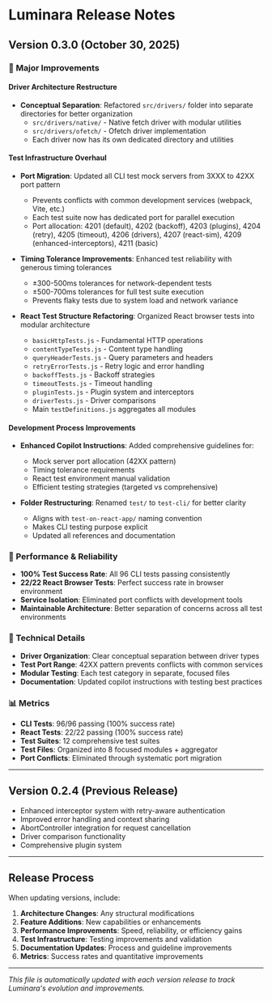 # Luminara Release Notes

## Version 0.3.0 (October 30, 2025)

### 🚀 Major Improvements

#### Driver Architecture Restructure
- **Conceptual Separation**: Refactored `src/drivers/` folder into separate directories for better organization
  - `src/drivers/native/` - Native fetch driver with modular utilities
  - `src/drivers/ofetch/` - Ofetch driver implementation
  - Each driver now has its own dedicated directory and utilities

#### Test Infrastructure Overhaul
- **Port Migration**: Updated all CLI test mock servers from 3XXX to 42XX port pattern
  - Prevents conflicts with common development services (webpack, Vite, etc.)
  - Each test suite now has dedicated port for parallel execution
  - Port allocation: 4201 (default), 4202 (backoff), 4203 (plugins), 4204 (retry), 4205 (timeout), 4206 (drivers), 4207 (react-sim), 4209 (enhanced-interceptors), 4211 (basic)

- **Timing Tolerance Improvements**: Enhanced test reliability with generous timing tolerances
  - ±300-500ms tolerances for network-dependent tests
  - ±500-700ms tolerances for full test suite execution
  - Prevents flaky tests due to system load and network variance

- **React Test Structure Refactoring**: Organized React browser tests into modular architecture
  - `basicHttpTests.js` - Fundamental HTTP operations
  - `contentTypeTests.js` - Content type handling
  - `queryHeaderTests.js` - Query parameters and headers
  - `retryErrorTests.js` - Retry logic and error handling
  - `backoffTests.js` - Backoff strategies
  - `timeoutTests.js` - Timeout handling
  - `pluginTests.js` - Plugin system and interceptors
  - `driverTests.js` - Driver comparisons
  - Main `testDefinitions.js` aggregates all modules

#### Development Process Improvements
- **Enhanced Copilot Instructions**: Added comprehensive guidelines for:
  - Mock server port allocation (42XX pattern)
  - Timing tolerance requirements
  - React test environment manual validation
  - Efficient testing strategies (targeted vs comprehensive)

- **Folder Restructuring**: Renamed `test/` to `test-cli/` for better clarity
  - Aligns with `test-on-react-app/` naming convention
  - Makes CLI testing purpose explicit
  - Updated all references and documentation

### 🎯 Performance & Reliability
- **100% Test Success Rate**: All 96 CLI tests passing consistently
- **22/22 React Browser Tests**: Perfect success rate in browser environment
- **Service Isolation**: Eliminated port conflicts with development tools
- **Maintainable Architecture**: Better separation of concerns across all test environments

### 🔧 Technical Details
- **Driver Organization**: Clear conceptual separation between driver types
- **Test Port Range**: 42XX pattern prevents conflicts with common services
- **Modular Testing**: Each test category in separate, focused files
- **Documentation**: Updated copilot instructions with testing best practices

### 📊 Metrics
- **CLI Tests**: 96/96 passing (100% success rate)
- **React Tests**: 22/22 passing (100% success rate)
- **Test Suites**: 12 comprehensive test suites
- **Test Files**: Organized into 8 focused modules + aggregator
- **Port Conflicts**: Eliminated through systematic port migration

---

## Version 0.2.4 (Previous Release)
- Enhanced interceptor system with retry-aware authentication
- Improved error handling and context sharing
- AbortController integration for request cancellation
- Driver comparison functionality
- Comprehensive plugin system

---

## Release Process

When updating versions, include:
1. **Architecture Changes**: Any structural modifications
2. **Feature Additions**: New capabilities or enhancements
3. **Performance Improvements**: Speed, reliability, or efficiency gains
4. **Test Infrastructure**: Testing improvements and validation
5. **Documentation Updates**: Process and guideline improvements
6. **Metrics**: Success rates and quantitative improvements

---

*This file is automatically updated with each version release to track Luminara's evolution and improvements.*